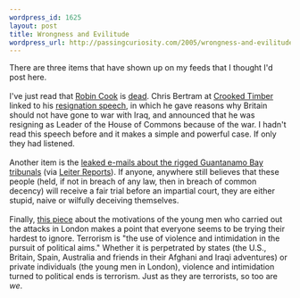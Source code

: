 ```yaml
--- 
wordpress_id: 1625
layout: post
title: Wrongness and Evilitude
wordpress_url: http://passingcuriosity.com/2005/wrongness-and-evilitude/
---
```

There are three items that have shown up on my feeds that I thought I'd post here.<br /><br />I've just read that <a href="http://www.robincook.org.uk/">Robin Cook</a> is <a href="http://news.bbc.co.uk/1/hi/uk/4127654.stm">dead</a>. Chris Bertram at <a href="http://crookedtimber.org/2005/08/06/robin-cook-is-dead/">Crooked Timber</a> linked to his <a href="http://www.robincook.org.uk/cook/rc_press.asp#article8">resignation speech</a>, in which he gave reasons why Britain should not have gone to war with Iraq, and announced that he was resigning as Leader of the House of Commons because of the war. I hadn't read this speech before and it makes a simple and powerful case. If only they had listened.<br /><br />Another item is the <a href="http://www.abc.net.au/news/newsitems/200508/s1426797.htm">leaked e-mails about the rigged Guantanamo Bay tribunals</a> (via <a href="http://leiterreports.typepad.com/blog/2005/08/gitmo_terrorism_1.html">Leiter Reports</a>). If anyone, anywhere still believes that these people (held, if not in breach of any law, then in breach of common decency) will receive a fair trial before an impartial court, they are either stupid, naive or wilfully deceiving themselves.<br /><br />Finally, <a href="http://www.chron.com/cs/CDA/printstory.mpl/editorial/outlook/3293645">this piece</a> about the motivations of the young men who carried out the attacks in London makes a point that everyone seems to be trying their hardest to ignore. Terrorism is "the use of violence and intimidation in the pursuit of political aims." Whether it is perpetrated by  states (the U.S., Britain, Spain, Australia and friends in their Afghani and Iraqi adventures) or private individuals (the young men in London), violence and intimidation turned to political ends is terrorism. Just as they are terrorists, so too are <span style="font-style: italic;">we</span>.
